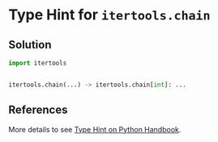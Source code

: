 # Type Hint for `itertools.chain`

## Solution

```python
import itertools


itertools.chain(...) -> itertools.chain[int]: ...
```

## References

More details to see [Type Hint on Python Handbook](https://leven-cn.github.io/python-handbook/recipes/core/type_hint).
